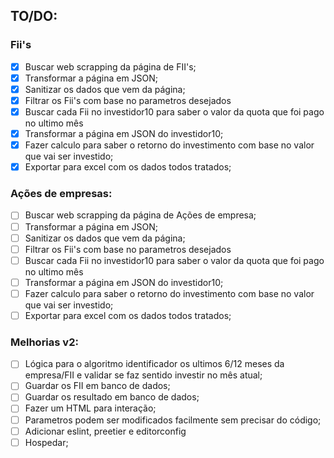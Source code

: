 ## TO/DO:

### Fii's

- [x] Buscar web scrapping da página de FII's;
- [x] Transformar a página em JSON;
- [x] Sanitizar os dados que vem da página;
- [x] Filtrar os Fii's com base no parametros desejados
- [x] Buscar cada Fii no investidor10 para saber o valor da quota que foi pago no ultimo mês
- [x] Transformar a página em JSON do investidor10;
- [x] Fazer calculo para saber o retorno do investimento com base no valor que vai ser investido;
- [X] Exportar para excel com os dados todos tratados;

### Ações de empresas:

- [ ] Buscar web scrapping da página de Ações de empresa;
- [ ] Transformar a página em JSON;
- [ ] Sanitizar os dados que vem da página;
- [ ] Filtrar os Fii's com base no parametros desejados
- [ ] Buscar cada Fii no investidor10 para saber o valor da quota que foi pago no ultimo mês
- [ ] Transformar a página em JSON do investidor10;
- [ ] Fazer calculo para saber o retorno do investimento com base no valor que vai ser investido;
- [ ] Exportar para excel com os dados todos tratados;

### Melhorias v2:

- [ ] Lógica para o algoritmo identificador os ultimos 6/12 meses da empresa/FII e validar se faz sentido investir no mês atual;
- [ ] Guardar os FII em banco de dados;
- [ ] Guardar os resultado em banco de dados;
- [ ] Fazer um HTML para interação;
- [ ] Parametros podem ser modificados facilmente sem precisar do código;
- [ ] Adicionar eslint, preetier e editorconfig
- [ ] Hospedar;